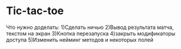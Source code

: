 # Tic-tac-toe
Что нужно доделать:
1)Сделать ничью
2)Вывод результата матча, текстом на экран
3)Кнопка перезапуска
4)закрыть модификаторы доступа
5)Изменить нейминг методов и некоторых полей
